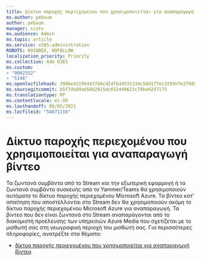 ```yaml
---
title: Δίκτυο παροχής περιεχομένου που χρησιμοποιείται για αναπαραγωγή βίντεο
ms.author: pebaum
author: pebaum
manager: scotv
ms.audience: Admin
ms.topic: article
ms.service: o365-administration
ROBOTS: NOINDEX, NOFOLLOW
localization_priority: Priority
ms.collection: Adm_O365
ms.custom:
- "9002552"
- "5146"
ms.openlocfilehash: 399be421994437d4cd2df644531334c58d177ec3293e7e379d84cd8326823a63
ms.sourcegitcommit: b5f7da89a650d2915dc652449623c78be6247175
ms.translationtype: MT
ms.contentlocale: el-GR
ms.lasthandoff: 08/05/2021
ms.locfileid: "54071116"
---
```

# <a name="cdn-used-for-video-playback"></a>Δίκτυο παροχής περιεχομένου που χρησιμοποιείται για αναπαραγωγή βίντεο

Τα ζωντανά συμβάντα από το Stream και την εξωτερική εφαρμογή ή τα ζωντανά συμβάντα συσκευής από το Yammer/Teams θα χρησιμοποιούν αυτόματα το δίκτυο παροχής περιεχομένου Microsoft Azure. Τα βίντεο κατ' απαίτηση που αποστέλλονται στο Stream δεν θα χρησιμοποιούν ακόμη το δίκτυο παροχής περιεχομένου Microsoft Azure για αναπαραγωγή. Τα βίντεο που δεν είναι ζωντανά στο Stream αναπαράγονται από το διακομιστή προέλευσης των υπηρεσιών Azure Media που σχετίζεται με το μισθωτή σας στη γεωγραφική περιοχή του μισθωτή σας. Για περισσότερες πληροφορίες, ανατρέξτε στα θέματα:

- [δίκτυο παροχής περιεχομένου που χρησιμοποιείται για αναπαραγωγή βίντεο](https://docs.microsoft.com/stream/network-overview#cdn-used-for-video-playback)
